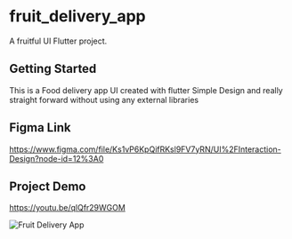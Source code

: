 # fruit_delivery_app

A fruitful UI Flutter project.

## Getting Started

This is a Food delivery app UI created with flutter
Simple Design and really straight forward without using any external libraries

## Figma Link

https://www.figma.com/file/Ks1vP6KpQifRKsl9FV7yRN/UI%2FInteraction-Design?node-id=12%3A0

## Project Demo
https://youtu.be/qlQfr29WGOM

![Fruit Delivery App](demo\fruit-delivery-appUI.gif)
